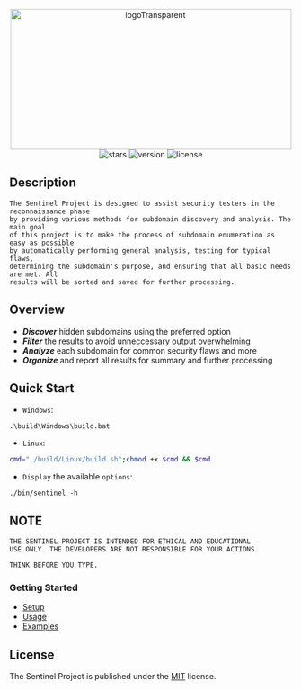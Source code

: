 <p align="center">
  <img src="https://github.com/PlagueByteSec/sentinel-project/blob/main/assets/TheSentinelProject-LogoTransparent.png" alt="logoTransparent" width="500" height="250" />
  <br>
  <img src="https://img.shields.io/github/stars/PlagueByteSec/sentinel-project?style=social" alt="stars" />
  <img src="https://img.shields.io/github/v/release/PlagueByteSec/sentinel-project" alt="version" />
  <img src="https://img.shields.io/github/license/PlagueByteSec/sentinel-project" alt="license" />
</p>

## Description
```
The Sentinel Project is designed to assist security testers in the reconnaissance phase
by providing various methods for subdomain discovery and analysis. The main goal 
of this project is to make the process of subdomain enumeration as easy as possible 
by automatically performing general analysis, testing for typical flaws, 
determining the subdomain's purpose, and ensuring that all basic needs are met. All 
results will be sorted and saved for further processing.
```

## Overview

- ***Discover*** hidden subdomains using the preferred option
- ***Filter*** the results to avoid unneccessary output overwhelming 
- ***Analyze*** each subdomain for common security flaws and more
- ***Organize*** and report all results for summary and further processing

## Quick Start

- `Windows`:
```
.\build\Windows\build.bat
```

- `Linux`:
```bash
cmd="./build/Linux/build.sh";chmod +x $cmd && $cmd
```

- `Display` the available `options`:
```
./bin/sentinel -h
```

## NOTE

```
THE SENTINEL PROJECT IS INTENDED FOR ETHICAL AND EDUCATIONAL 
USE ONLY. THE DEVELOPERS ARE NOT RESPONSIBLE FOR YOUR ACTIONS. 

THINK BEFORE YOU TYPE.
```

### Getting Started

- [Setup](https://plaguebytesec.github.io/sentinel-project/pages/setup)
- [Usage](https://plaguebytesec.github.io/sentinel-project/pages/usage)
- [Examples](https://plaguebytesec.github.io/sentinel-project/pages/examples)

## License
The Sentinel Project is published under the [MIT](https://github.com/PlagueByteSec/sentinel-project/blob/main/LICENSE) license.
